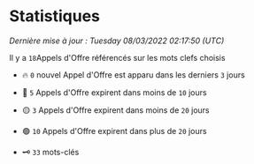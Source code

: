 # Statistiques


_Dernière mise à jour : Tuesday 08/03/2022 02:17:50 (UTC)_ 

Il y a `18`Appels d'Offre référencés sur les mots clefs choisis

- 🔥 `0` nouvel Appel d'Offre est apparu dans les derniers `3` jours
- 🔴  `5` Appels d'Offre expirent dans moins de `10` jours
- 🟡  `3` Appels d'Offre expirent dans moins de `20` jours
- 🟢  `10` Appels d'Offre expirent dans plus de `20` jours

- 🗝 `33` mots-clés